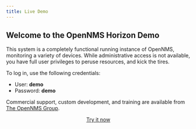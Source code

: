 ```yaml
---
title: Live Demo
---
```


## Welcome to the OpenNMS Horizon Demo

This system is a completely functional running instance of OpenNMS, monitoring a variety of devices.
While administrative access is not available, you have full user privileges to peruse resources, and kick the tires.

To log in, use the following credentials:

* User: **demo**
* Password: **demo**

Commercial support, custom development, and training are available from [The OpenNMS Group](https://www.opennms.com).

<p style="text-align: center;"><a class="button primary" href="https://demo.opennms.org" target="_BLANK">Try it now</a></p>
